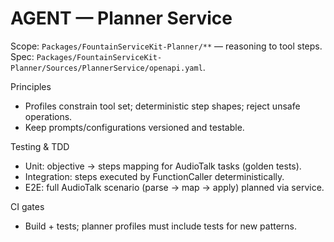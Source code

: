 # AGENT — Planner Service

Scope: `Packages/FountainServiceKit-Planner/**` — reasoning to tool steps.
Spec: `Packages/FountainServiceKit-Planner/Sources/PlannerService/openapi.yaml`.

Principles
- Profiles constrain tool set; deterministic step shapes; reject unsafe operations.
- Keep prompts/configurations versioned and testable.

Testing & TDD
- Unit: objective → steps mapping for AudioTalk tasks (golden tests).
- Integration: steps executed by FunctionCaller deterministically.
- E2E: full AudioTalk scenario (parse → map → apply) planned via service.

CI gates
- Build + tests; planner profiles must include tests for new patterns.

